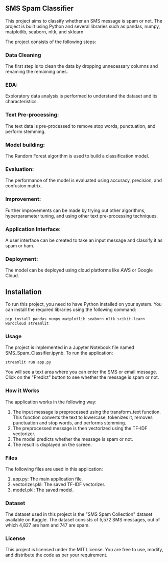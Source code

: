## SMS Spam Classifier #

This project aims to classify whether an SMS message is spam or not. The project is built using Python and several libraries such as pandas, numpy, matplotlib, seaborn, nltk, and sklearn.

The project consists of the following steps:

### Data Cleaning  
  The first step is to clean the data by dropping unnecessary columns and renaming the remaining ones.

### EDA: 
  Exploratory data analysis is performed to understand the dataset and its characteristics.

### Text Pre-processing: 
  The text data is pre-processed to remove stop words, punctuation, and perform stemming.

### Model building: 
  The Random Forest algorithm is used to build a classification model.

### Evaluation: 
  The performance of the model is evaluated using accuracy, precision, and confusion matrix.

### Improvement: 
  Further improvements can be made by trying out other algorithms, hyperparameter tuning, and using other text pre-processing techniques.

### Application Interface: 
  A user interface can be created to take an input message and classify it as spam or ham.

### Deployment: 
  The model can be deployed using cloud platforms like AWS or Google Cloud.

## Installation
To run this project, you need to have Python installed on your system. You can install the required libraries using the following command:

``` pip install pandas numpy matplotlib seaborn nltk scikit-learn wordcloud streamlit ```

### Usage
  The project is implemented in a Jupyter Notebook file named SMS_Spam_Classifier.ipynb. To run the application:

```streamlit run app.py```

You will see a text area where you can enter the SMS or email message. Click on the "Predict" button to see whether the message is spam or not.

### How it Works
The application works in the following way:

1. The input message is preprocessed using the transform_text function. This function converts the text to lowercase, tokenizes it, removes punctuation and stop words, and performs stemming.
2. The preprocessed message is then vectorized using the TF-IDF vectorizer.
3. The model predicts whether the message is spam or not.
4. The result is displayed on the screen.

### Files
The following files are used in this application:

1. app.py: The main application file.
2. vectorizer.pkl: The saved TF-IDF vectorizer.
3. model.pkl: The saved model.

### Dataset
  The dataset used in this project is the "SMS Spam Collection" dataset available on Kaggle. The dataset consists of 5,572 SMS messages, out of which 4,827 are ham and 747 are spam.

### License
  This project is licensed under the MIT License. You are free to use, modify, and distribute the code as per your requirement.
